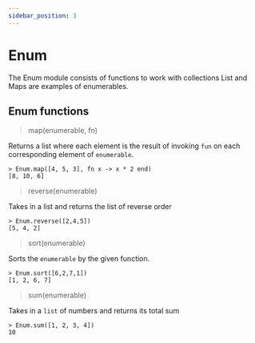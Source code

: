 ```yaml
---
sidebar_position: 3
---
```


# Enum

The Enum module consists of functions to work with collections
List and Maps are examples of enumerables.

## Enum functions

> map(enumerable, fn)

Returns a list where each element is the result of invoking `fun` on each corresponding element of `enumerable`.

```
> Enum.map([4, 5, 3], fn x -> x * 2 end)
[8, 10, 6]
```

> reverse(enumerable)

Takes in a list and returns the list of reverse order

```
> Enum.reverse([2,4,5])
[5, 4, 2]
```

> sort(enumerable)

Sorts the `enumerable` by the given function.

```
> Enum.sort([6,2,7,1])
[1, 2, 6, 7]
```

> sum(enumerable)

Takes in a `list` of numbers and returns its total sum

```
> Enum.sum([1, 2, 3, 4])
10
```
